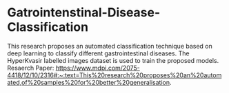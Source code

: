 # Gatrointenstinal-Disease-Classification
This research proposes an automated classification technique based on deep learning to classify different gastrointestinal diseases. The HyperKvasir labelled images dataset is used to train the proposed models. 
         Resaerch Paper: https://www.mdpi.com/2075-4418/12/10/2316#:~:text=This%20research%20proposes%20an%20automated,of%20samples%20for%20better%20generalisation.
